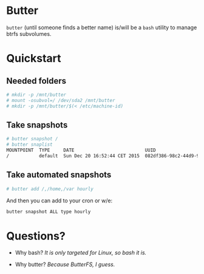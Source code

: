 # Butter
`butter` (until someone finds a better name) is/will be a `bash` utility to
manage btrfs subvolumes.

# Quickstart
## Needed folders
```sh
# mkdir -p /mnt/butter
# mount -osubvol=/ /dev/sda2 /mnt/butter
# mkdir -p /mnt/butter/$(< /etc/machine-id)
```

## Take snapshots
```sh
# butter snapshot /
# butter snaplist
MOUNTPOINT  TYPE     DATE                          UUID
/           default  Sun Dec 20 16:52:44 CET 2015  082df386-98c2-44d9-9012-07fb2b22ea20
```

## Take automated snapshots
```sh
# butter add /,/home,/var hourly
```
And then you can add to your cron or w/e:
```sh
butter snapshot ALL type hourly
```

# Questions?
- Why bash?
*It is only targeted for Linux, so bash it is.*

- Why butter?
*Because ButterFS, I guess.*

